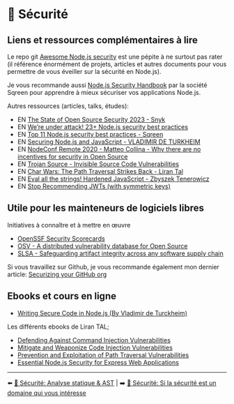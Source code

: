 # 🔐 Sécurité

## Liens et ressources complémentaires à lire

Le repo git [Awesome Node.js security](https://github.com/lirantal/awesome-nodejs-security) est une pépite à ne surtout pas rater (il référence énormément de projets, articles et autres documents pour vous permettre de vous éveiller sur la sécurité en Node.js).

Je vous recommande aussi [Node.js Security Handbook](https://www.sqreen.com/resources/nodejs-security-handbook) par la société Sqreen pour apprendre à mieux sécuriser vos applications Node.js.

Autres ressources (articles, talks, études):

- EN [The State of Open Source Security 2023 - Snyk](https://snyk.io/reports/open-source-security/)
- EN [We’re under attack! 23+ Node.js security best practices](https://medium.com/@nodepractices/were-under-attack-23-node-js-security-best-practices-e33c146cb87d)
- EN [Top 11 Node.js security best practices - Sqreen](https://blog.sqreen.com/nodejs-security-best-practices/)
- EN [Securing Node.js and JavaScript - VLADIMIR DE TURKHEIM](https://www.youtube.com/watch?v=LJqw6oCW_YQ)
- EN [NodeConf Remote 2020 - Matteo Collina - Why there are no incentives for security in Open Source](https://www.youtube.com/watch?v=l7EbDZRjwXA&list=PL0CdgOSSGlBalMPxFFycq7OIqQF8cJS28&index=12)
- EN [Trojan Source - Invisible Source Code Vulnerabilities](https://www.trojansource.codes/)
- EN [Char Wars: The Path Traversal Strikes Back - Liran Tal](https://www.youtube.com/watch?v=WGCmjvq6A6w&list=PL0CdgOSSGlBaULAdbribJiENfXxPW0aLQ&index=11)
- EN [Eval all the strings! Hardened JavaScript - Zbyszek Tenerowicz](https://www.youtube.com/watch?v=Qjeh7Qo2u28)
- EN [Stop Recommending JWTs (with symmetric keys)](https://trufflesecurity.com/blog/stop-recommending-jwts)

## Utile pour les mainteneurs de logiciels libres

Initiatives à connaître et à mettre en œuvre

- [OpenSSF Security Scorecards](https://github.com/ossf/scorecard)
- [OSV - A distributed vulnerability database for Open Source](https://osv.dev/)
- [SLSA - Safeguarding artifact integrity across any software supply chain](https://slsa.dev/)

Si vous travaillez sur Github, je vous recommande également mon dernier article: [Securizing your GitHub org](https://dev.to/nodesecure/securize-your-github-org-4lb7)

## Ebooks et cours en ligne

- [Writing Secure Code in Node.js (By Vladimir de Turckheim)](https://www.infosecinstitute.com/skills/learning-paths/writing-secure-code-in-node-js/)

Les différents ebooks de Liran TAL;

- [Defending Against Command Injection Vulnerabilities](https://www.nodejs-security.com/book/command-injection)
- [Mitigate and Weaponize Code Injection Vulnerabilities](https://www.nodejs-security.com/book/code-injection)
- [Prevention and Exploitation of Path Traversal Vulnerabilities](https://www.nodejs-security.com/book/path-traversal)
- [Essential Node.js Security for Express Web Applications](https://www.nodejs-security.com/book/essential-nodejs-security)


---

⬅️ [🔐 Sécurité: Analyse statique & AST](./6-analyse-statique-ast.md) |
➡️ [🔐 Sécurité: Si la sécurité est un domaine qui vous intéresse](./8-securite-domaine-interesse.md)
